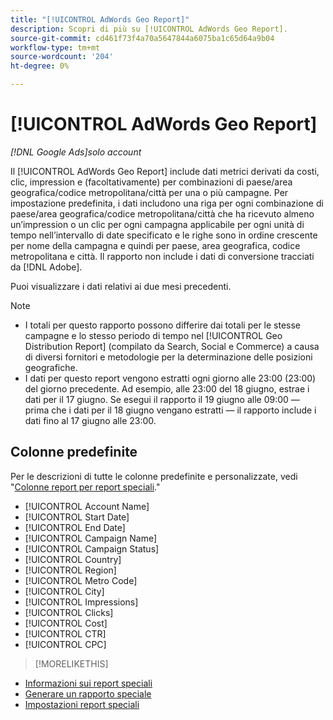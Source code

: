 ```yaml
---
title: "[!UICONTROL AdWords Geo Report]"
description: Scopri di più su [!UICONTROL AdWords Geo Report].
source-git-commit: cd461f73f4a70a5647844a6075ba1c65d64a9b04
workflow-type: tm+mt
source-wordcount: '204'
ht-degree: 0%

---
```


# [!UICONTROL AdWords Geo Report]

*[!DNL Google Ads]solo account*

Il [!UICONTROL AdWords Geo Report] include dati metrici derivati da costi, clic, impression e (facoltativamente) per combinazioni di paese/area geografica/codice metropolitana/città per una o più campagne. Per impostazione predefinita, i dati includono una riga per ogni combinazione di paese/area geografica/codice metropolitana/città che ha ricevuto almeno un’impression o un clic per ogni campagna applicabile per ogni unità di tempo nell’intervallo di date specificato e le righe sono in ordine crescente per nome della campagna e quindi per paese, area geografica, codice metropolitana e città. Il rapporto non include i dati di conversione tracciati da [!DNL Adobe].

Puoi visualizzare i dati relativi ai due mesi precedenti.

>[!NOTE]
>
>* I totali per questo rapporto possono differire dai totali per le stesse campagne e lo stesso periodo di tempo nel [!UICONTROL Geo Distribution Report] (compilato da Search, Social e Commerce) a causa di diversi fornitori e metodologie per la determinazione delle posizioni geografiche.
>* I dati per questo report vengono estratti ogni giorno alle 23:00 (23:00) del giorno precedente. Ad esempio, alle 23:00 del 18 giugno, estrae i dati per il 17 giugno. Se esegui il rapporto il 19 giugno alle 09:00 — prima che i dati per il 18 giugno vengano estratti — il rapporto include i dati fino al 17 giugno alle 23:00.


## Colonne predefinite

Per le descrizioni di tutte le colonne predefinite e personalizzate, vedi &quot;[Colonne report per report speciali](specialty-report-columns.md).&quot;

* [!UICONTROL Account Name]
* [!UICONTROL Start Date]
* [!UICONTROL End Date]
* [!UICONTROL Campaign Name]
* [!UICONTROL Campaign Status]
* [!UICONTROL Country]
* [!UICONTROL Region]
* [!UICONTROL Metro Code]
* [!UICONTROL City]
* [!UICONTROL Impressions]
* [!UICONTROL Clicks]
* [!UICONTROL Cost]
* [!UICONTROL CTR]
* [!UICONTROL CPC]

>[!MORELIKETHIS]
* [Informazioni sui report speciali](specialty-report-about.md)
* [Generare un rapporto speciale](specialty-report-generate.md)
* [Impostazioni report speciali](specialty-report-settings.md)

